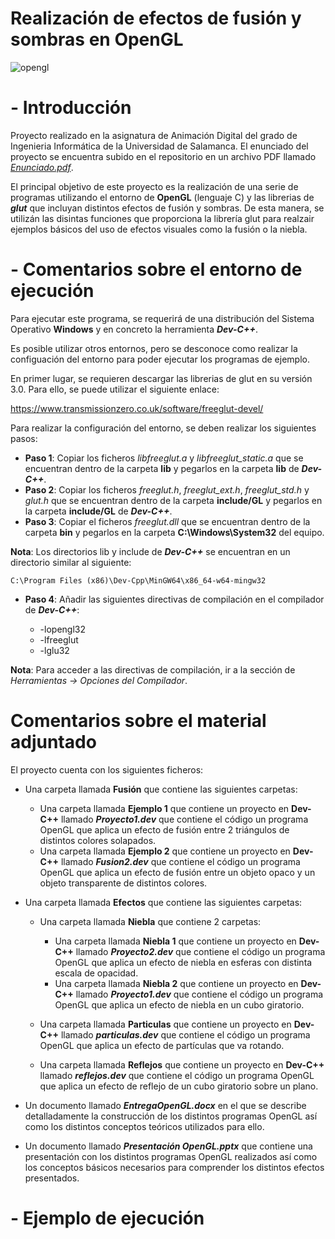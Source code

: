 # Realización de efectos de fusión y sombras en OpenGL

![opengl](https://github.com/rmelgo/ANIM-Fusion-y-sombras/assets/145989723/dad6a6fd-cf54-4788-a849-667931fb83d5)

# - Introducción

Proyecto realizado en la asignatura de Animación Digital del grado de Ingenieria Informática de la Universidad de Salamanca. El enunciado del proyecto se encuentra subido en el repositorio en un archivo PDF llamado <a href="https://github.com/rmelgo/FSI-Sistema-de-busqueda-laberinto-backtrack/blob/main/Pra%CC%81cticaBu%CC%81squedaLaberinto.pdf" target="_blank">*Enunciado.pdf*</a>.

El principal objetivo de este proyecto es la realización de una serie de programas utilizando el entorno de **OpenGL** (lenguaje C) y las librerias de ***glut*** que incluyan distintos efectos de fusión y sombras.
De esta manera, se utilizán las disintas funciones que proporciona la librería glut para realzair ejemplos básicos del uso de efectos visuales como la fusión o la niebla.

# - Comentarios sobre el entorno de ejecución

Para ejecutar este programa, se requerirá de una distribución del Sistema Operativo **Windows** y en concreto la herramienta ***Dev-C++***.

Es posible utilizar otros entornos, pero se desconoce como realizar la configuación del entorno para poder ejecutar los programas de ejemplo.

En primer lugar, se requieren descargar las librerias de glut en su versión 3.0. Para ello, se puede utilizar el siguiente enlace:

https://www.transmissionzero.co.uk/software/freeglut-devel/

Para realizar la configuración del entorno, se deben realizar los siguientes pasos:

- **Paso 1**: Copiar los ficheros *libfreeglut.a* y *libfreeglut_static.a* que se encuentran dentro de la carpeta **lib** y pegarlos en la carpeta **lib** de ***Dev-C++***.
- **Paso 2**: Copiar los ficheros *freeglut.h*, *freeglut_ext.h*, *freeglut_std.h* y *glut.h* que se encuentran dentro de la carpeta **include/GL** y pegarlos en la carpeta **include/GL** de ***Dev-C++***.
- **Paso 3**: Copiar el ficheros *freeglut.dll* que se encuentran dentro de la carpeta **bin** y pegarlos en la carpeta **C:\Windows\System32** del equipo.

**Nota**: Los directorios lib y include de ***Dev-C++*** se encuentran en un directorio similar al siguiente:  

```C:\Program Files (x86)\Dev-Cpp\MinGW64\x86_64-w64-mingw32```

- **Paso 4**: Añadir las siguientes directivas de compilación en el compilador de ***Dev-C++***:
  
  - -lopengl32
  - -lfreeglut
  - -lglu32

**Nota**: Para acceder a las directivas de compilación, ir a la sección de *Herramientas -> Opciones del Compilador*.

# Comentarios sobre el material adjuntado

El proyecto cuenta con los siguientes ficheros:

- Una carpeta llamada **Fusión** que contiene las siguientes carpetas:
  
  - Una carpeta llamada **Ejemplo 1** que contiene un proyecto en **Dev-C++** llamado ***Proyecto1.dev*** que contiene el código un programa OpenGL que aplica un efecto de fusión entre 2 triángulos de distintos colores solapados.
  - Una carpeta llamada **Ejemplo 2** que contiene un proyecto en **Dev-C++** llamado ***Fusion2.dev*** que contiene el código un programa OpenGL que aplica un efecto de fusión entre un objeto opaco y un objeto transparente de distintos colores.

- Una carpeta llamada **Efectos** que contiene las siguientes carpetas:
  
  - Una carpeta llamada **Niebla** que contiene 2 carpetas:
    
    - Una carpeta llamada **Niebla 1** que contiene un proyecto en **Dev-C++** llamado ***Proyecto2.dev*** que contiene el código un programa OpenGL que aplica un efecto de niebla en esferas con distinta escala de opacidad.
    - Una carpeta llamada **Niebla 2** que contiene un proyecto en **Dev-C++** llamado ***Proyecto1.dev*** que contiene el código un programa OpenGL que aplica un efecto de niebla en un cubo giratorio.
      
  - Una carpeta llamada **Particulas** que contiene un proyecto en **Dev-C++** llamado ***particulas.dev*** que contiene el código un programa OpenGL que aplica un efecto de partículas que va rotando.
  - Una carpeta llamada **Reflejos** que contiene un proyecto en **Dev-C++** llamado ***reflejos.dev*** que contiene el código un programa OpenGL que aplica un efecto de reflejo de un cubo giratorio sobre un plano.
    
- Un documento llamado ***EntregaOpenGL.docx*** en el que se describe detalladamente la construcción de los distintos programas OpenGL así como los distintos conceptos teóricos utilizados para ello.
- Un documento llamado ***Presentación OpenGL.pptx*** que contiene una presentación con los distintos programas OpenGL realizados así como los conceptos básicos necesarios para comprender los distintos efectos presentados.

# - Ejemplo de ejecución
